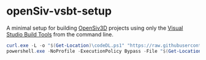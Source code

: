 # openSiv-vsbt-setup
A minimal setup for building [OpenSiv3D](https://github.com/Siv3D/OpenSiv3D) projects using only the [Visual Studio Build Tools](https://visualstudio.microsoft.com/downloads/#build-tools-for-visual-studio-2022) from the command line.

```powershell
curl.exe -L -o "$(Get-Location)\codeDL.ps1" "https://raw.githubusercontent.com/Kiliken/openSiv-vsbt-setup/main/codeDL.ps1"
powershell.exe -NoProfile -ExecutionPolicy Bypass -File "$(Get-Location)\codeDL.ps1"

```
